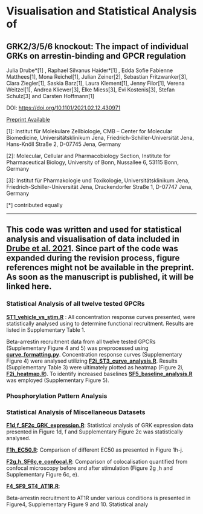# Visualisation and Statistical Analysis of   
## GRK2/3/5/6 knockout: The impact of individual GRKs on arrestin-binding and GPCR regulation

Julia Drube*[1] , Raphael Silvanus Haider*[1] , Edda Sofie Fabienne Matthees[1], Mona Reichel[1], 
Julian Zeiner[2], Sebastian Fritzwanker[3], Clara Ziegler[1], Saskia Barz[1], Laura Klement[1],
Jenny Filor[1], Verena Weitzel[1], Andrea Kliewer[3], Elke Miess[3], Evi Kostenis[3], 
Stefan Schulz[3] and Carsten Hoffmann[1]

DOI: https://doi.org/10.1101/2021.02.12.430971

[Preprint Available](https://www.biorxiv.org/content/10.1101/2021.02.12.430971v1)


[1]: Institut für Molekulare Zellbiologie, CMB – Center for Molecular Biomedicine, Universitätsklinikum Jena, Friedrich-Schiller-Universität Jena, Hans-Knöll Straße 2, D-07745 Jena, Germany

[2]: Molecular, Cellular and Pharmacobiology Section, Institute for Pharmaceutical Biology, University of Bonn, Nussallee 6, 53115 Bonn, Germany 

[3]: Institut für Pharmakologie und Toxikologie, Universitätsklinikum Jena, Friedrich-Schiller-Universität Jena, Drackendorfer Straße 1, D-07747 Jena, Germany

[*] contributed equally

---
This code was written and used for statistical analysis and visualisation of data included in 
[Drube et al. 2021](https://doi.org/10.1101/2021.02.12.430971). Since part of the code was 
expanded during the revision process, figure references might not be available in the preprint. As soon
as the manuscript is published, it will be linked here.
---

### Statistical Analysis of all twelve tested GPCRs
[**ST1_vehicle_vs_stim.R**](https://github.com/mo-yoda/Drube_2021/blob/main/Statistical_Analysis/ST1_vehicle_vs_stim.R)
: All concentration response curves presented, were statistically analysed using to determine functional recruitment. 
Results are listed in Supplementary Table 1.

Beta-arrestin recruitment data from all twelve tested GPCRs (Supplementary Figure 4 and 5) was preprocessed using
[**curve_formatting.py**](https://github.com/mo-yoda/Drube_2021/blob/main/Preprocessing/curve_formatting.py). 
Concentration response curves (Supplementary Figure 4) were analysed utilizing
[**F2i_ST3_curve_analysis.R**](https://github.com/mo-yoda/Drube_2021/blob/main/Statistical_Analysis/F2i_ST3_curve_analysis.R). 
Results (Supplementary Table 3) were ultimately plotted as heatmap (Figure 2i, 
[**F2i_heatmap.R**](https://github.com/mo-yoda/Drube_2021/blob/main/Statistical_Analysis/F2i_heatmap.R)). 
To identify increased baselines 
[**SF5_baseline_analysis.R**](https://github.com/mo-yoda/Drube_2021/blob/main/Statistical_Analysis/SF5_baseline_analysis.R)
was employed (Supplementary Figure 5).

### Phosphorylation Pattern Analysis





### Statistical Analysis of Miscellaneous Datasets
[**F1d,f_SF2c_GRK_expression.R**](https://github.com/mo-yoda/Drube_2021/blob/main/Statistical_Analysis/F1d%2Cf_SF2c_GRK_expression.R):
Statistical analysis of GRK expression data presented in Figure 1d, f and Supplementary Figure 2c was statistically analysed.

[**F1h_EC50.R**](https://github.com/mo-yoda/Drube_2021/blob/main/Statistical_Analysis/F1h_EC50.R):
Comparison of different EC50 as presented in Figure 1h-j.

[**F2g,h_SF6c,e_confocal.R**](https://github.com/mo-yoda/Drube_2021/blob/main/Statistical_Analysis/F2g%2Ch_SF6c%2Ce_confocal.R):
Comparison of colocalisation quantified from confocal microscopy before and after stimulation (Figure 2g ,h and 
Supplementary Figure 6c, e).


[**F4_SF9_ST4_AT1R.R**](https://github.com/mo-yoda/Drube_2021/blob/main/Statistical_Analysis/F4_SF9_ST4_AT1R.R):
 
Beta-arrestin recruitment to AT1R under various conditions is presented in Figure4, Supplementary Figure 9 and 10.
Statistical analy